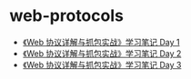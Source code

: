 # web-protocols

* [《Web 协议详解与抓包实战》学习笔记 Day 1](day1.md)
* [《Web 协议详解与抓包实战》学习笔记 Day 2](day2.md)
* [《Web 协议详解与抓包实战》学习笔记 Day 3](day3.md)
